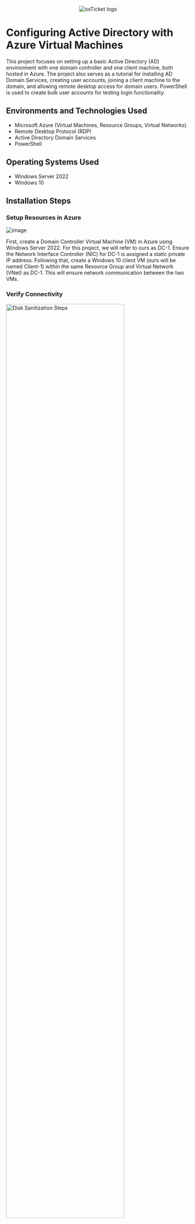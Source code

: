 <p align="center">
<img src="https://i.imgur.com/OLjGPOY.png" alt="osTicket logo"/>
</p>

<h1>Configuring Active Directory with Azure Virtual Machines</h1>
This project focuses on setting up a basic Active Directory (AD) environment with one domain controller and one client machine, both hosted in Azure. The project also serves as a tutorial for installing AD Domain Services, creating user accounts, joining a client machine to the domain, and allowing remote desktop access for domain users. PowerShell is used to create bulk user accounts for testing login functionality.<br />




<h2>Environments and Technologies Used</h2>

- Microsoft Azure (Virtual Machines, Resource Groups, Virtual Networks)
- Remote Desktop Protocol (RDP)
- Active Directory Domain Services
- PowerShell

<h2>Operating Systems Used </h2>

- Windows Server 2022
- Windows 10</b>

<h2>Installation Steps</h2>

<h3>Setup Resources in Azure</h3>


![image](https://github.com/user-attachments/assets/6f10f7b6-566b-48cf-9183-b17432a13f70)


First, create a Domain Controller Virtual Machine (VM) in Azure using Windows Server 2022. For this project, we will refer to ours as DC-1. Ensure the Network Interface Controller (NIC) for DC-1 is assigned a static private IP address. Following that, create a Windows 10 client VM (ours will be named Client-1) within the same Resource Group and Virtual Network (VNet) as DC-1. This will ensure network communication between the two VMs.
</p>

<h3>Verify Connectivity</h3>

<p>
<img src="https://i.imgur.com/7rsZBTE.png" height="80%" width="80%" alt="Disk Sanitization Steps"/>
</p>
<p>
Ensure connectivity between Client-1 and DC-1. Log in to Client-1 via Remote Desktop and use the endless ping command (ping -t) to test connectivity with DC-1, pinging it's private IP address. You will see that requests are unsuccessul. What we will need to do is log into DC-1 and enable ICMPv4 in Windows Firewall to allow successful pings.

<p>
<img src="https://i.imgur.com/NC0TIKV.png" height="80%" width="80%" alt="Disk Sanitization Steps"/>
</p>
<p>

<h3>Active Directory Installation</h3>

<p>
<img src="https://i.imgur.com/RfiTKx5.png" height="80%" width="80%" alt="Disk Sanitization Steps"/>
</p>
<p>
On DC-1, navigate to Server Manager, "Add Roles and Features, and install Active Directory Domain Services and promote DC-1 to a Domain Controller by creating a new forest. In this lab, we will use "mydomain.com". Once complete, restart the server and log back in with the new domain and the credentials you created at the beginning. For example, my login username will be "mydomain.com\labuser".
</p>

<h3>User and Admin Account Creation</h3>

<p>
<img src="https://i.imgur.com/ZLbqg6K.png" height="80%" width="80%" alt="Disk Sanitization Steps"/>
</p>
<p>
Access Active Directory Users and Computers (ADUC) and create two Organizational Units (OUs): _EMPLOYEES and _ADMINS. Then, create an admin user account, assigning this user to the “Domain Admins” group. From this point forward, log in as mydomain.com\(your admin username) for administrative tasks. For example, my admin login is "mydomain.com/ramiahj"
</p>
<br />

<p>
<img src="https://i.imgur.com/JuNwezt.png" height="80%" width="80%" alt="Disk Sanitization Steps"/>
</p>
</p>

<h3>Join Client-1 to the Domain</h3>

<p>
<img src="https://i.imgur.com/P9n3bdc.png" height="80%" width="80%" alt="Disk Sanitization Steps"/>
</p>
<p>
Update Client-1’s DNS settings in Azure to point to DC-1’s private IP address. Restart Client-1, log in, and join it to the domain. Afterward, verify that Client-1 appears in Active Directory Users and Computers (ADUC) inside the “Computers” container on the root of the domain.
<p>
<img src="https://i.imgur.com/PTVaCgB.png" height="80%" width="80%" alt="Disk Sanitization Steps"/>
</p>
<p>

<h3>Configure Remote Desktop for Non-Admin Users</h3>

<p>
<img src="https://i.imgur.com/EitDzD3.png" height="80%" width="80%" alt="Disk Sanitization Steps"/>
</p>
<p>
On Client-1, log in as Admin and configure Remote Desktop to allow “domain users” access. This enables standard users to log in remotely, streamlining the administrative process. To do this, navigate to "System Properties",  click "Remote Desktop", allow domain users access to Remote Desktop. 
</p>

<h3>Create Additional Users via PowerShell</h3>

<p>
<img src="https://i.imgur.com/i5bWBzt.png" height="80%" width="80%" alt="Disk Sanitization Steps"/>
</p>
<p>
Using a PowerShell script created by one of my CourseCareers mentors Josh Madakor, we will generate multiple user accounts in the _EMPLOYEES OU. After running the script, log in to Client-1 with one of the new accounts to verify domain access and user functionality (each account's password is "Password1"). Here is the script: (https://github.com/joshmadakor1/AD_PS/blob/master/Generate-Names-Create-Users.ps1)
</p>
<br />

<h2>Conclusion</h2>




